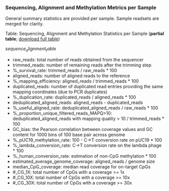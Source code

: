 ### Sequencing, Alignment and Methylation Metrics per Sample

General summary statistics are provided per sample. Sample readsets are merged for clarity.

Table: Sequencing, Alignment and Methylation Statistics per Sample (**partial table**; [download full table](sequenceAlignmentTable.tsv))

$sequence_alignment_table$

* raw_reads: total number of reads obtained from the sequencer
* trimmed_reads: number of remaining reads after the trimming step
* %_survival_rate: trimmed_reads / raw_reads * 100
* aligned_reads: number of aligned reads to the reference
* %_mapping_efficiency: aligned_reads / trimmed_reads * 100
* duplicated_reads: number of duplicated read entries providing the same mapping coordinates (due to PCR duplicates)
* %_duplication_rate: duplicated_reads / aligned_reads * 100 
* deduplicated_aligned_reads: aligned_reads - duplicated_reads
* %_useful_aligned_rate: deduplicated_aligned_reads / raw_reads * 100 
* %_proportion_unique_filtered_reads_MAPQ>10: deduplicated_aligned_reads with mapping quality > 10 / trimmed_reads * 100
* GC_bias: the Pearson correlation between coverage values and GC content for 1000 bins of 100 base pair across genome
* %_pUC19_methylation_rate: 100 - C->T conversion rate on pUC19 * 100 
* %_lambda_conversion_rate: C->T conversion rate on the lambda phage * 100 
* %_human_conversion_rate: estimation of non-CpG methylation * 100 
* estimated_average_genome_coverage: aligned_reads / genome size
* median_CpG_coverage: median read coverage for on-target CpGs
* #_CG_1X: total number of CpGs with a coverage >= 1x
* #_CG_10X: total number of CpGs with a coverage >= 10x
* #_CG_30X: total number of CpGs with a coverage >= 30x

